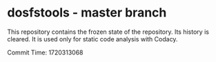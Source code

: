 # dosfstools - master branch

This repository contains the frozen state of the repository.
Its history is cleared. It is used only for static code
analysis with Codacy.

Commit Time: 1720313068